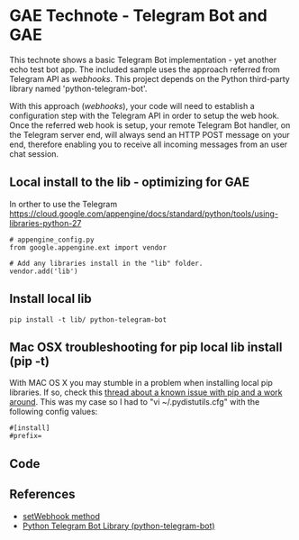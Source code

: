 # GAE Technote - Telegram Bot and GAE

This technote shows a basic Telegram Bot implementation - yet another echo test bot app. The included sample uses the approach referred from Telegram API as *webhooks*. This project depends on the Python third-party library named 'python-telegram-bot'.

With this approach (*webhooks*), your code will need to establish a configuration step with the Telegram API in order to setup the web hook. Once the referred web hook is setup, your remote Telegram Bot handler, on the Telegram server end, will always send an HTTP POST message on your end, therefore enabling you to receive all incoming messages from an user chat session.

## Local install to the lib - optimizing for GAE

In orther to use the Telegram
https://cloud.google.com/appengine/docs/standard/python/tools/using-libraries-python-27

```
# appengine_config.py
from google.appengine.ext import vendor

# Add any libraries install in the "lib" folder.
vendor.add('lib')
```

## Install local lib

```
pip install -t lib/ python-telegram-bot
```

## Mac OSX troubleshooting for pip local lib install (pip -t)

With MAC OS X you may stumble in a problem when installing local pip libraries. If so, check this [thread about a known issue with pip and a work around](https://stackoverflow.com/questions/24257803/distutilsoptionerror-must-supply-either-home-or-prefix-exec-prefix-not-both). This was my case so I had to "vi ~/.pydistutils.cfg" with the following config values:

```
#[install]
#prefix=
```

## Code



## References

* [setWebhook method](https://core.telegram.org/bots/api#setwebhook)
* [Python Telegram Bot Library (python-telegram-bot)](https://github.com/python-telegram-bot/python-telegram-bot)

